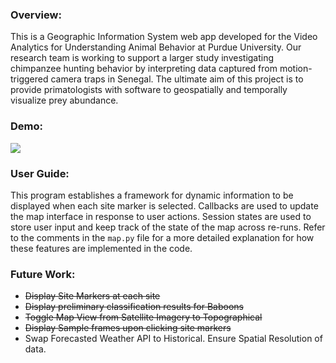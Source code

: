 
### Overview:
This is a Geographic Information System web app developed for the Video Analytics for Understanding Animal Behavior at Purdue University. Our research team is working to support a larger study investigating chimpanzee hunting behavior by interpreting data captured from motion-triggered camera traps in Senegal. The ultimate aim of this project is to provide primatologists with software to geospatially and temporally visualize prey abundance.

### Demo:
![](https://github.com/shaanchanchani/Visualization-Tool/blob/main/Demo2.gif)


### User Guide:
This program establishes a framework for dynamic information to be displayed when each site marker is selected. Callbacks are used to update the map interface in response to user actions. Session states are used to store user input and keep track of the state of the map across re-runs. Refer to the comments in the `map.py` file for a more detailed explanation for how these features are implemented in the code. 

### Future Work:
- ~~Display Site Markers at each site~~
- ~~Display preliminary classification results for Baboons~~ 
- ~~Toggle Map View from Satellite Imagery to Topographical~~
- ~~Display Sample frames upon clicking site markers~~
- Swap Forecasted Weather API to Historical. Ensure Spatial Resolution of data.
